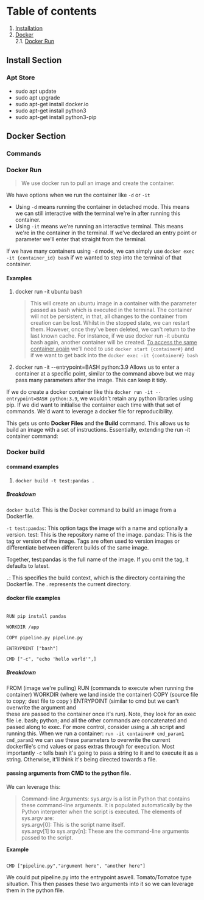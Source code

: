 # Table of contents
1. [Installation](#install-section)
2. [Docker](#docker-section) \
    2.1. [Docker Run](#docker-run)

## Install Section
### Apt Store
- sudo apt update
- sudo apt upgrade
- sudo apt-get install docker.io
- sudo apt-get install python3
- sudo apt-get install python3-pip


## Docker Section
### Commands
### Docker Run
> We use docker run to pull an image and create the container.

We have options when we run the container like ```-d``` or ```-it```
- Using ```-d``` means running the container in detached mode. This means we can still interactive with the terminal we're in after running this container.
- Using ```-it``` means we're running an interactive terminal. This means we're in the container in the terminal. If we've declared an entry point or parameter we'll enter that straight from the terminal.

If we have many containers using ```-d``` mode, we can simply use ```docker exec -it {container_id} bash``` if we wanted to step into the terminal of that container. 

#### Examples
1. docker run -it ubuntu bash
    > This will create an ubuntu image in a container with the parameter passed as bash which is executed in the terminal.
    > The container will not be persistent, in that, all changes to the container from creation can be lost. Whilst in the stopped state, we can restart them. However, once they've been deleted, we can't return to the last known cache. For instance, if we use docker run -it ubuntu bash again, another container will be created. <ins>To access the same container again</ins> we'll need to use ```docker start {container#}``` and if we want to get back into the ```docker exec -it {container#} bash```
2. docker run -it --entrypoint=BASH python:3.9
    Allows us to enter a container at a specific point, similar to the command above but we may pass many parameters after the image. This can keep it tidy.

If we do create a docker container like this ```docker run -it --entrypoint=BASH python:3.9```, we wouldn't retain any python libraries using pip. If we did want to initialise the container each time with that set of commands. We'd want to leverage a docker file for reproducibility.

This gets us onto **Docker Files** and the **Build** command. This allows us to build an image with a set of instructions. Essentially, extending the run -it container command:

### Docker build
#### command examples
1) ```docker build -t test:pandas .```

##### Breakdown

```docker build```: This is the Docker command to build an image from a Dockerfile.

```-t test:pandas```: This option tags the image with a name and optionally a version.
    test: This is the repository name of the image.
    pandas: This is the tag or version of the image. Tags are often used to version images or differentiate between different builds of the same image.

Together, test:pandas is the full name of the image. If you omit the tag, it defaults to latest.

```.```: This specifies the build context, which is the directory containing the Dockerfile. The . represents the current directory.

#### docker file examples
```FROM python:3.9

RUN pip install pandas

WORKDIR /app

COPY pipeline.py pipeline.py

ENTRYPOINT ["bash"] 

CMD ["-c", "echo 'hello world'",]

```

##### Breakdown
FROM (image we're pulling)
RUN (commands to execute when running the container)
WORKDIR (where we land inside the container)
COPY (source file to copy; dest file to copy )
ENTRYPOINT (similar to cmd but we can't overwrite the argument and \
these are passed to the container once it's run). Note, they look for an exec file i.e. bash; python; and all the other commands are concatenated and passed along to exec. For more control, consider using a .sh script and running this. When we run a container:
```run -it container# cmd_param1 cmd_param2``` we can use these parameters to overwrite the current dockerfile's cmd values or pass extras through for execution. Most importantly ```-c``` tells bash it's going to pass a string to it and to execute it as a string. Otherwise, it'll think it's being directed towards a file.

#### passing arguments from CMD to the python file.
We can leverage this:
>Command-line Arguments: sys.argv is a list in Python that contains these command-line arguments. It is populated automatically by the Python interpreter when the script is executed. The elements of sys.argv are: \
    sys.argv[0]: This is the script name itself.\
    sys.argv[1] to sys.argv[n]: These are the command-line arguments passed to the script.

**Example**
```ENTRYPOINT ["python"]

CMD ["pipeline.py","argument here", "another here"]
```
We could put pipeline.py into the entrypoint aswell. Tomato/Tomatoe type situation. This then passes these two arguments into it so we can leverage them in the python file.






